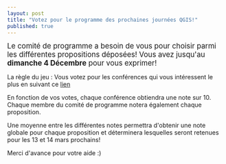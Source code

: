```yaml
---
layout: post
title: "Votez pour le programme des prochaines journées QGIS!"
published: true
---
```


<span style="font-size:larger;">Le comité de programme a besoin de vous pour choisir parmi les différentes propositions déposées! Vous avez jusqu'au **dimanche 4 Décembre** pour vous exprimer!</span>

La règle du jeu : Vous votez pour les conférences qui vous intéressent le plus en suivant ce [lien](https://sondage.osgeo.asso.fr/index.php/617441)

En fonction de vos votes, chaque conférence obtiendra une note sur 10.
Chaque membre du comité de programme notera également chaque proposition.

Une moyenne entre les différentes notes permettra d'obtenir une note globale pour chaque proposition et déterminera lesquelles seront retenues pour les 13 et 14 mars prochains!

Merci d'avance pour votre aide :)
